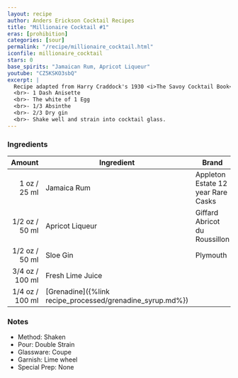 ```yaml
---
layout: recipe
author: Anders Erickson Cocktail Recipes
title: "Millionaire Cocktail #1"
eras: [prohibition]
categories: [sour]
permalink: "/recipe/millionaire_cocktail.html"
iconfile: millionaire_cocktail
stars: 0
base_spirits: "Jamaican Rum, Apricot Liqueur"
youtube: "CZ5KSKO3sbQ"
excerpt: |
  Recipe adapted from Harry Craddock's 1930 <i>The Savoy Cocktail Book</i>. Craddock also lists a "Millionaire Cocktail (No.2)" as follows: 
  <br>- 1 Dash Anisette
  <br>- The white of 1 Egg
  <br>- 1/3 Absinthe
  <br>- 2/3 Dry gin
  <br>- Shake well and strain into cocktail glass.
---
```


### Ingredients

| Amount | Ingredient                                      | Brand                              |
| -----: | ----------------------------------------------- | ---------------------------------- |
|   1 oz / 25 ml | Jamaica Rum                                     | Appleton Estate 12 year Rare Casks |
| 1/2 oz / 50 ml | Apricot Liqueur                                 | Giffard Abricot du Roussillon      |
| 1/2 oz / 50 ml | Sloe Gin                                        | Plymouth                           |
| 3/4 oz / 100 ml | Fresh Lime Juice                                |
| 1/4 oz / 100 ml | [Grenadine]({%link recipe_processed/grenadine_syrup.md%}) |

### Notes

- Method: Shaken
- Pour: Double Strain
- Glassware: Coupe
- Garnish: Lime wheel
- Special Prep: None
